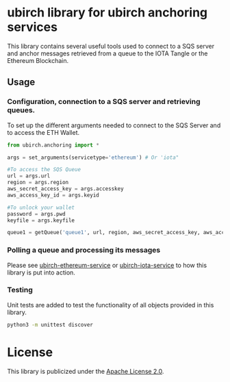 # ubirch library for ubirch anchoring services

This library contains several useful tools used to connect to a SQS server and anchor messages retrieved from a queue to the IOTA Tangle or the Ethereum Blockchain.
 
## Usage

### Configuration, connection to a SQS server and retrieving queues.

To set up the different arguments needed to connect to the SQS Server and to access the ETH Wallet.
```python
from ubirch.anchoring import *

args = set_arguments(servicetype='ethereum') # Or 'iota"

#To access the SQS Queue
url = args.url
region = args.region
aws_secret_access_key = args.accesskey
aws_access_key_id = args.keyid

#To unlock your wallet
password = args.pwd
keyfile = args.keyfile

queue1 = getQueue('queue1', url, region, aws_secret_access_key, aws_access_key_id)

```
### Polling a queue and processing its messages

Please see [ubirch-ethereum-service](https://github.com/ubirch/ubirch-ethereum-service/blob/master/ethereumService.py) or [ubirch-iota-service](https://github.com/ubirch/ubirch-iota-service/blob/master/iotaService.py) to how this library is put into action. 

### Testing

Unit tests are added to test the functionality of all objects provided in this library.

```bash
python3 -m unittest discover
``` 

# License 

This library is publicized under the [Apache License 2.0](LICENSE).